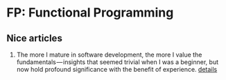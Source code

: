 # FP: Functional Programming

Nice articles
-------------
1. The more I mature in software development, the more I value the fundamentals — insights that seemed trivial when I was a beginner, but now hold profound significance with the benefit of experience. [details](https://medium.com/javascript-scene/abstraction-composition-cb2849d5bdd6)
